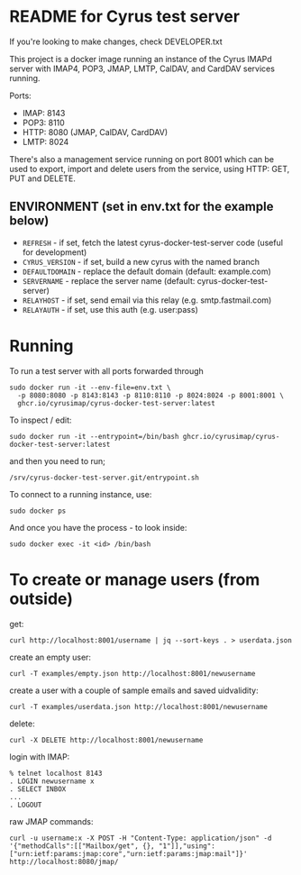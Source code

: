 # README for Cyrus test server

If you're looking to make changes, check DEVELOPER.txt

This project is a docker image running an instance of the Cyrus IMAPd server
with IMAP4, POP3, JMAP, LMTP, CalDAV, and CardDAV services running.

Ports:

* IMAP: 8143
* POP3: 8110
* HTTP: 8080 (JMAP, CalDAV, CardDAV)
* LMTP: 8024

There's also a management service running on port 8001 which can be used to export,
import and delete users from the service, using HTTP: GET, PUT and DELETE.

## ENVIRONMENT (set in env.txt for the example below)

* `REFRESH` - if set, fetch the latest cyrus-docker-test-server code (useful for development)
* `CYRUS_VERSION` - if set, build a new cyrus with the named branch
* `DEFAULTDOMAIN` - replace the default domain (default: example.com)
* `SERVERNAME` - replace the server name (default: cyrus-docker-test-server)
* `RELAYHOST` - if set, send email via this relay (e.g. smtp.fastmail.com)
* `RELAYAUTH` - if set, use this auth (e.g. user:pass)

# Running

To run a test server with all ports forwarded through

```
sudo docker run -it --env-file=env.txt \
  -p 8080:8080 -p 8143:8143 -p 8110:8110 -p 8024:8024 -p 8001:8001 \
  ghcr.io/cyrusimap/cyrus-docker-test-server:latest
```

To inspect / edit:

```
sudo docker run -it --entrypoint=/bin/bash ghcr.io/cyrusimap/cyrus-docker-test-server:latest
```

and then you need to run;

```
/srv/cyrus-docker-test-server.git/entrypoint.sh
```

To connect to a running instance, use:

```
sudo docker ps
```

And once you have the process - to look inside:

```
sudo docker exec -it <id> /bin/bash
```


# To create or manage users (from outside)

get:

```
curl http://localhost:8001/username | jq --sort-keys . > userdata.json
```

create an empty user:

```
curl -T examples/empty.json http://localhost:8001/newusername
```

create a user with a couple of sample emails and saved uidvalidity:

```
curl -T examples/userdata.json http://localhost:8001/newusername
```

delete:

```
curl -X DELETE http://localhost:8001/newusername
```

login with IMAP:

```
% telnet localhost 8143
. LOGIN newusername x
. SELECT INBOX
...
. LOGOUT
```

raw JMAP commands:

```
curl -u username:x -X POST -H "Content-Type: application/json" -d '{"methodCalls":[["Mailbox/get", {}, "1"]],"using":["urn:ietf:params:jmap:core","urn:ietf:params:jmap:mail"]}' http://localhost:8080/jmap/
```

